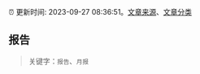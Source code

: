 :alarm_clock: 更新时间: 2023-09-27 08:36:51。[文章来源](/README.md)、[文章分类](/TAGS.md)

## 报告


> 关键字：`报告`、`月报`




